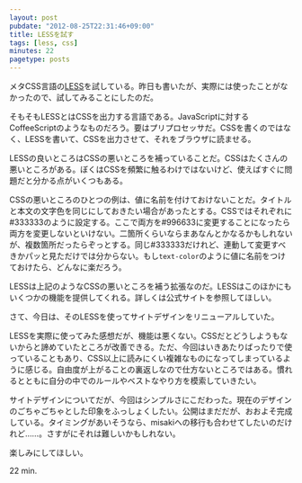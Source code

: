 ```yaml
---
layout: post
pubdate: "2012-08-25T22:31:46+09:00"
title: LESSを試す
tags: [less, css]
minutes: 22
pagetype: posts
---
```

メタCSS言語の[LESS](http://lesscss.org/)を試している。昨日も書いたが、実際には使ったことがなかったので、試してみることにしたのだ。

そもそもLESSとはCSSを出力する言語である。JavaScriptに対するCoffeeScriptのようなものだろう。要はプリプロセッサだ。CSSを書くのではなく、LESSを書いて、CSSを出力させて、それをブラウザに読ませる。

LESSの良いところはCSSの悪いところを補っていることだ。CSSはたくさんの悪いところがある。ぼくはCSSを頻繁に触るわけではないけど、使えばすぐに問題だと分かる点がいくつもある。

CSSの悪いところのひとつの例は、値に名前を付けておけないことだ。タイトルと本文の文字色を同じにしておきたい場合があったとする。CSSではそれぞれに#333333のように設定する。ここで両方を#996633に変更することになったら両方を変更しないといけない。二箇所くらいならまあなんとかなるかもしれないが、複数箇所だったらぞっとする。同じ#333333だけれど、連動して変更すべきかパッと見ただけでは分からない。もし`text-color`のように値に名前をつけておけたら、どんなに楽だろう。

LESSは上記のようなCSSの悪いところを補う拡張なのだ。LESSはこのほかにもいくつかの機能を提供してくれる。詳しくは公式サイトを参照してほしい。

さて、今日は、そのLESSを使ってサイトデザインをリニューアルしていた。

LESSを実際に使ってみた感想だが、機能は悪くない。CSSだとどうしようもないからと諦めていたところが改善できる。ただ、今回はいきあたりばったりで使っていることもあり、CSS以上に読みにくい複雑なものになってしまっているように感じる。自由度が上がることの裏返しなので仕方ないところではある。慣れるとともに自分の中でのルールやベストなやり方を模索していきたい。

サイトデザインについてだが、今回はシンプルさにこだわった。現在のデザインのごちゃごちゃとした印象をふっしょくしたい。公開はまだだが、おおよそ完成している。タイミングがあいそうなら、misakiへの移行も合わせてしたいのだけれど……。さすがにそれは難しいかもしれない。

楽しみにしてほしい。

22 min.

